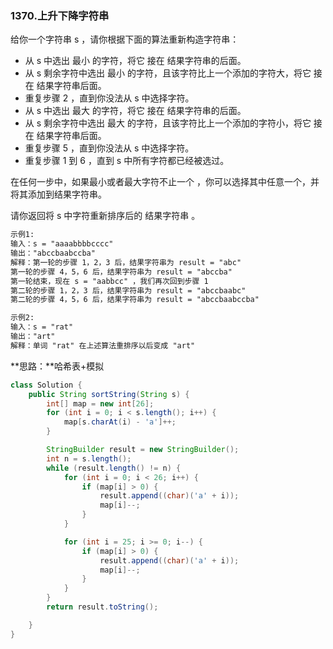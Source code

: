 ### 1370.上升下降字符串

给你一个字符串 s ，请你根据下面的算法重新构造字符串：

- 从 s 中选出 最小 的字符，将它 接在 结果字符串的后面。
- 从 s 剩余字符中选出 最小 的字符，且该字符比上一个添加的字符大，将它 接在 结果字符串后面。
- 重复步骤 2 ，直到你没法从 s 中选择字符。
- 从 s 中选出 最大 的字符，将它 接在 结果字符串的后面。
- 从 s 剩余字符中选出 最大 的字符，且该字符比上一个添加的字符小，将它 接在 结果字符串后面。
- 重复步骤 5 ，直到你没法从 s 中选择字符。
- 重复步骤 1 到 6 ，直到 s 中所有字符都已经被选过。

在任何一步中，如果最小或者最大字符不止一个 ，你可以选择其中任意一个，并将其添加到结果字符串。

请你返回将 s 中字符重新排序后的 结果字符串 。



``` markdown
示例1:
输入：s = "aaaabbbbcccc"
输出："abccbaabccba"
解释：第一轮的步骤 1，2，3 后，结果字符串为 result = "abc"
第一轮的步骤 4，5，6 后，结果字符串为 result = "abccba"
第一轮结束，现在 s = "aabbcc" ，我们再次回到步骤 1
第二轮的步骤 1，2，3 后，结果字符串为 result = "abccbaabc"
第二轮的步骤 4，5，6 后，结果字符串为 result = "abccbaabccba"

示例2:
输入：s = "rat"
输出："art"
解释：单词 "rat" 在上述算法重排序以后变成 "art"
```



**思路：**哈希表+模拟

``` java
class Solution {
    public String sortString(String s) {
        int[] map = new int[26];
        for (int i = 0; i < s.length(); i++) {
            map[s.charAt(i) - 'a']++;
        }

        StringBuilder result = new StringBuilder();
        int n = s.length();
        while (result.length() != n) {
            for (int i = 0; i < 26; i++) {
                if (map[i] > 0) {
                    result.append((char)('a' + i));
                    map[i]--;
                }
            }

            for (int i = 25; i >= 0; i--) {
                if (map[i] > 0) {
                    result.append((char)('a' + i));
                    map[i]--;
                }
            }       
        }
        return result.toString();

    }
}
```

